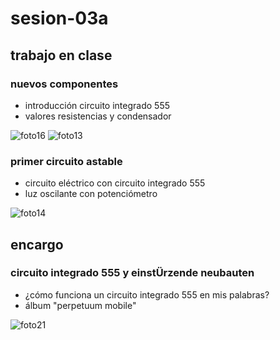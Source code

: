 # sesion-03a

## trabajo en clase
### nuevos componentes
- introducción circuito integrado 555
- valores resistencias y condensador

![foto16](https://github.com/user-attachments/assets/cbd7ad22-b71f-49bb-bbe2-a78ec235d99d)
![foto13](https://github.com/user-attachments/assets/683b5ac3-cfc1-47f6-85f5-2ec2db66e596)

### primer circuito astable
- circuito eléctrico con circuito integrado 555
- luz oscilante con potenciómetro

![foto14](https://github.com/user-attachments/assets/059aec7a-4a6e-46d0-bd3a-9eaa948c61f8)

## encargo
### circuito integrado 555 y einstÜrzende neubauten
- ¿cómo funciona un circuito integrado 555 en mis palabras?
- álbum "perpetuum mobile"

![foto21](https://github.com/user-attachments/assets/dd6ac920-43b9-4f2b-a817-6fa0d4cd05b1)
